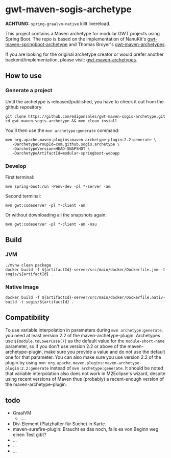 # gwt-maven-sogis-archetype

**ACHTUNG:** `spring-graalvm-native` killt livereload.

This project contains a Maven archetype for modular GWT projects using Spring Boot. The repo is based on the implementation of NanuKit's [gwt-maven-springboot-archetype](https://github.com/NaluKit/gwt-maven-springboot-archetype) and Thomas Broyer's [gwt-maven-archetypes](https://github.com/tbroyer/gwt-maven-archetypes).

If you are looking for the original archetype creator or would prefer another backend/implementation, please visit:  [gwt-maven-archetypes](https://github.com/tbroyer/gwt-maven-archetypes).


## How to use

### Generate a project
Until the archetype is released/published, you have to check it out from the github repository:

```
git clone https://github.com/edigonzales/gwt-maven-sogis-archetype.git
cd gwt-maven-sogis-archetype && mvn clean install
```

You'll then use the `mvn archetype:generate` command:

```
mvn org.apache.maven.plugins:maven-archetype-plugin:2.2:generate \
   -DarchetypeGroupId=com.github.sogis.archetype \
   -DarchetypeVersion=HEAD-SNAPSHOT \
   -DarchetypeArtifactId=modular-springboot-webapp
```

### Develop
First terminal:
```
mvn spring-boot:run -Penv-dev -pl *-server -am
```

Second terminal:
```
mvn gwt:codeserver -pl *-client -am
```

Or without downloading all the snapshots again:

```
mvn gwt:codeserver -pl *-client -am -nsu
```

## Build

### JVM

```
./mvnw clean package
docker build -f ${artifactId}-server/src/main/docker/Dockerfile.jvm -t sogis/${artifactId} .
```

### Native Image
```
docker build -f ${artifactId}-server/src/main/docker/Dockerfile.nativ-build -t sogis/${artifactId} .
```

## Compatibility

To use variable interpolation in parameters during `mvn archetype:generate`, you need at least version 2.2 of the maven-archetype-plugin. Archetypes use `${module.toLowerCase()}` as the default value for the `module-short-name` parameter, so if you don't use version 2.2 or above of the maven-archetype-plugin, make sure you provide a value and do not use the default one for that parameter. You can also make sure you use version 2.2 of the plugin by using `mvn org.apache.maven.plugins:maven-archetype-plugin:2.2:generate` instead of `mvn archetype:generate`. It should be noted that variable interpolation also does not work in M2Eclipse's wizard, despite using recent versions of Maven thus (probably) a recent-enough version of the maven-archetype-plugin.

## todo
- GraalVM
  * ....
- Div-Element (Platzhalter für Suche) in Karte.
- maven-surefire-plugin: Braucht es das noch, falls es von Beginn weg einen Test gibt?
- ...
- ...
- ...